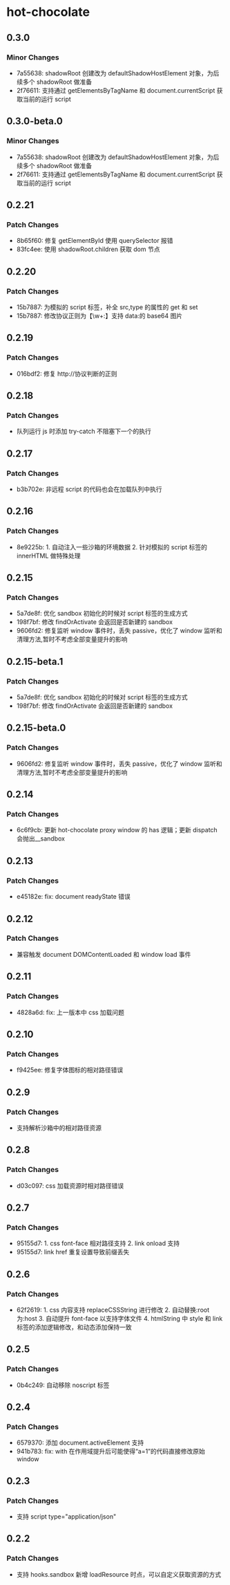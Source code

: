 # hot-chocolate

## 0.3.0

### Minor Changes

- 7a55638: shadowRoot 创建改为 defaultShadowHostElement 对象，为后续多个 shadowRoot 做准备
- 2f76611: 支持通过 getElementsByTagName 和 document.currentScript 获取当前的运行 script

## 0.3.0-beta.0

### Minor Changes

- 7a55638: shadowRoot 创建改为 defaultShadowHostElement 对象，为后续多个 shadowRoot 做准备
- 2f76611: 支持通过 getElementsByTagName 和 document.currentScript 获取当前的运行 script

## 0.2.21

### Patch Changes

- 8b65f60: 修复 getElementById 使用 querySelector 报错
- 83fc4ee: 使用 shadowRoot.children 获取 dom 节点

## 0.2.20

### Patch Changes

- 15b7887: 为模拟的 script 标签，补全 src,type 的属性的 get 和 set
- 15b7887: 修改协议正则为【\w+:】支持 data:的 base64 图片

## 0.2.19

### Patch Changes

- 016bdf2: 修复 http://协议判断的正则

## 0.2.18

### Patch Changes

- 队列运行 js 时添加 try-catch 不阻塞下一个的执行

## 0.2.17

### Patch Changes

- b3b702e: 非远程 script 的代码也会在加载队列中执行

## 0.2.16

### Patch Changes

- 8e9225b: 1. 自动注入一些沙箱的环境数据 2. 针对模拟的 script 标签的 innerHTML 做特殊处理

## 0.2.15

### Patch Changes

- 5a7de8f: 优化 sandbox 初始化的时候对 script 标签的生成方式
- 198f7bf: 修改 findOrActivate 会返回是否新建的 sandbox
- 9606fd2: 修复监听 window 事件时，丢失 passive，优化了 window 监听和清理方法,暂时不考虑全部变量提升的影响

## 0.2.15-beta.1

### Patch Changes

- 5a7de8f: 优化 sandbox 初始化的时候对 script 标签的生成方式
- 198f7bf: 修改 findOrActivate 会返回是否新建的 sandbox

## 0.2.15-beta.0

### Patch Changes

- 9606fd2: 修复监听 window 事件时，丢失 passive，优化了 window 监听和清理方法,暂时不考虑全部变量提升的影响

## 0.2.14

### Patch Changes

- 6c6f9cb: 更新 hot-chocolate proxy window 的 has 逻辑；更新 dispatch 会抛出\_\_sandbox

## 0.2.13

### Patch Changes

- e45182e: fix: document readyState 错误

## 0.2.12

### Patch Changes

- 兼容触发 document DOMContentLoaded 和 window load 事件

## 0.2.11

### Patch Changes

- 4828a6d: fix: 上一版本中 css 加载问题

## 0.2.10

### Patch Changes

- f9425ee: 修复字体图标的相对路径错误

## 0.2.9

### Patch Changes

- 支持解析沙箱中的相对路径资源

## 0.2.8

### Patch Changes

- d03c097: css 加载资源时相对路径错误

## 0.2.7

### Patch Changes

- 95155d7: 1. css font-face 相对路径支持 2. link onload 支持
- 95155d7: link href 重复设置导致前缀丢失

## 0.2.6

### Patch Changes

- 62f2619: 1. css 内容支持 replaceCSSString 进行修改 2. 自动替换:root 为:host 3. 自动提升 font-face 以支持字体文件 4. htmlString 中 style 和 link 标签的添加逻辑修改，和动态添加保持一致

## 0.2.5

### Patch Changes

- 0b4c249: 自动移除 noscript 标签

## 0.2.4

### Patch Changes

- 6579370: 添加 document.activeElement 支持
- 941b783: fix: with 在作用域提升后可能使得“a=1”的代码直接修改原始 window

## 0.2.3

### Patch Changes

- 支持 script type="application/json"

## 0.2.2

### Patch Changes

- 支持 hooks.sandbox 新增 loadResource 时点，可以自定义获取资源的方式
